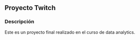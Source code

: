 ## Proyecto Twitch

### Descripción

Este es un proyecto final realizado en el curso de data analytics.